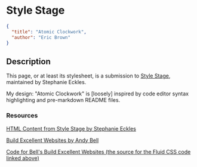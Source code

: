 # Style Stage

```json
{
  "title": "Atomic Clockwork",
  "author": "Eric Brown"
}
```

## Description

This page, or at least its stylesheet, is a submission to [Style Stage](https://stylestage.dev), maintained by Stephanie Eckles.

My design: "Atomic Clockwork" is \[loosely\] inspired by code editor syntax highlighting and pre-markdown README files.

### Resources

[HTML Content from Style Stage by Stephanie Eckles](https://stylestage.dev)

[Build Excellent Websites by Andy Bell](https://buildexcellentwebsit.es/)

[Code for Bell's Build Excellent Websites (the source for the Fluid CSS code linked above) ](https://glitch.com/edit/#!/build-excellent-websites)
